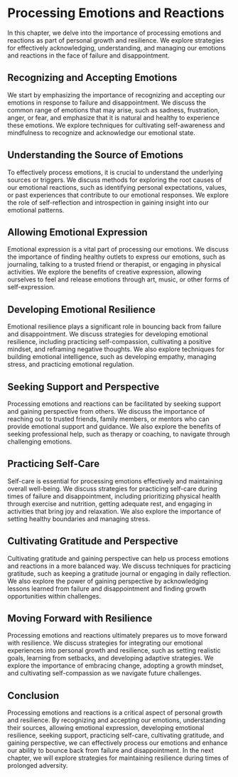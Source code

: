 Processing Emotions and Reactions
============================================

In this chapter, we delve into the importance of processing emotions and reactions as part of personal growth and resilience. We explore strategies for effectively acknowledging, understanding, and managing our emotions and reactions in the face of failure and disappointment.

Recognizing and Accepting Emotions
----------------------------------

We start by emphasizing the importance of recognizing and accepting our emotions in response to failure and disappointment. We discuss the common range of emotions that may arise, such as sadness, frustration, anger, or fear, and emphasize that it is natural and healthy to experience these emotions. We explore techniques for cultivating self-awareness and mindfulness to recognize and acknowledge our emotional state.

Understanding the Source of Emotions
------------------------------------

To effectively process emotions, it is crucial to understand the underlying sources or triggers. We discuss methods for exploring the root causes of our emotional reactions, such as identifying personal expectations, values, or past experiences that contribute to our emotional responses. We explore the role of self-reflection and introspection in gaining insight into our emotional patterns.

Allowing Emotional Expression
-----------------------------

Emotional expression is a vital part of processing our emotions. We discuss the importance of finding healthy outlets to express our emotions, such as journaling, talking to a trusted friend or therapist, or engaging in physical activities. We explore the benefits of creative expression, allowing ourselves to feel and release emotions through art, music, or other forms of self-expression.

Developing Emotional Resilience
-------------------------------

Emotional resilience plays a significant role in bouncing back from failure and disappointment. We discuss strategies for developing emotional resilience, including practicing self-compassion, cultivating a positive mindset, and reframing negative thoughts. We also explore techniques for building emotional intelligence, such as developing empathy, managing stress, and practicing emotional regulation.

Seeking Support and Perspective
-------------------------------

Processing emotions and reactions can be facilitated by seeking support and gaining perspective from others. We discuss the importance of reaching out to trusted friends, family members, or mentors who can provide emotional support and guidance. We also explore the benefits of seeking professional help, such as therapy or coaching, to navigate through challenging emotions.

Practicing Self-Care
--------------------

Self-care is essential for processing emotions effectively and maintaining overall well-being. We discuss strategies for practicing self-care during times of failure and disappointment, including prioritizing physical health through exercise and nutrition, getting adequate rest, and engaging in activities that bring joy and relaxation. We also explore the importance of setting healthy boundaries and managing stress.

Cultivating Gratitude and Perspective
-------------------------------------

Cultivating gratitude and gaining perspective can help us process emotions and reactions in a more balanced way. We discuss techniques for practicing gratitude, such as keeping a gratitude journal or engaging in daily reflection. We also explore the power of gaining perspective by acknowledging lessons learned from failure and disappointment and finding growth opportunities within challenges.

Moving Forward with Resilience
------------------------------

Processing emotions and reactions ultimately prepares us to move forward with resilience. We discuss strategies for integrating our emotional experiences into personal growth and resilience, such as setting realistic goals, learning from setbacks, and developing adaptive strategies. We explore the importance of embracing change, adopting a growth mindset, and cultivating self-compassion as we navigate future challenges.

Conclusion
----------

Processing emotions and reactions is a critical aspect of personal growth and resilience. By recognizing and accepting our emotions, understanding their sources, allowing emotional expression, developing emotional resilience, seeking support, practicing self-care, cultivating gratitude, and gaining perspective, we can effectively process our emotions and enhance our ability to bounce back from failure and disappointment. In the next chapter, we will explore strategies for maintaining resilience during times of prolonged adversity.
